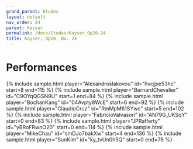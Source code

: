 ```yaml
---
grand_parent: Etudes
layout: default
nav_order: 24
parent: Kayser
permalink: /docs/Etudes/Kayser_Op20-24
title: Kayser, Op20, No. 24
---
```

# Performances
<div class="sample-container">
    {% include sample.html player="AlexandrosIakovou" id="hvcjjxe53hc" start=8 end=115 %}
    {% include sample.html player="BernardChevalier" id="C9OYqQGSN9U" start=1 end=84 %}
    {% include sample.html player="BochanKang" id="04Avpty8WcE" start=6 end=92 %}
    {% include sample.html player="ClaudioCruz" id="RmMpM61SYwc" start=5 end=102 %}
    {% include sample.html player="FabricioValvasori" id="AN79G_UKSqY" start=0 end=83 %}
    {% include sample.html player="JPRafferty" id="yBRoFRwnO20" start=0 end=114 %}
    {% include sample.html player="MikeChau" id="smDJo7bakXw" start=4 end=136 %}
    {% include sample.html player="SunKim" id="ky_tvUn0h5Q" start=0 end=76 %}
</div>